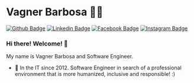 # Vagner Barbosa 👨‍💻

[![Github Badge](https://img.shields.io/badge/-Github-000?style=flat-square&logo=Github&logoColor=white&link=https://github.com/lucasgdb)](https://github.com/vagnerbarbosa) [![Linkedin Badge](https://img.shields.io/badge/-LinkedIn-blue?style=flat-square&logo=Linkedin&logoColor=white&link=https://www.linkedin.com/in/vagnerbarbosa/)](https://www.linkedin.com/in/vagnerbarbosa/) [![Facebook Badge](https://img.shields.io/badge/-Facebook-4267B2?style=flat-square&labelColor=4267B2&logo=facebook&logoColor=white&link=https://www.facebook.com/vagner.barbosa)](https://www.facebook.com/vagner.barbosa) [![Instagram Badge](https://img.shields.io/badge/-Instagram-C13584?style=flat-square&labelColor=C13584&logo=instagram&logoColor=white&link=https://www.instagram.com/codepwr/)](https://www.instagram.com/__vagnerbarbosa/)

### Hi there! Welcome! 👋 

My name is Vagner Barbosa and Software Engineer.
 - 💙 In the IT since 2012. Software Engineer in search of a professional environment that is more humanized, inclusive and responsible! :)

